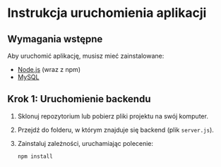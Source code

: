 # Instrukcja uruchomienia aplikacji

## Wymagania wstępne

Aby uruchomić aplikację, musisz mieć zainstalowane:

- [Node.js](https://nodejs.org/) (wraz z npm)
- [MySQL](https://www.mysql.com/)

## Krok 1: Uruchomienie backendu

1. Sklonuj repozytorium lub pobierz pliki projektu na swój komputer.
2. Przejdź do folderu, w którym znajduje się backend (plik `server.js`).
3. Zainstaluj zależności, uruchamiając polecenie:

   ```bash
   npm install
